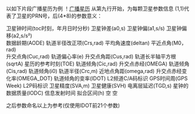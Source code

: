 以如下片段广播星历为例
！[广播星历](7bb222a2f8996ac77bd67f1907df44b.png)
从第九行开始，为每颗卫星参数信息
(1,1)代表了卫星的PRN号，后(4*8)的参数意义：

卫星钟时间(toc时刻，年月日时分秒)      卫星钟差(a0,s)           卫星钟偏(a1,s/s)          卫星钟偏移(a2,s/s²)   
数据龄期(AODE)                   轨道半径改正项(Crs,rad)     平均角速度(deltan)          平近点角(M0，rad)  
升交点角(Cuc,rad)                     轨道偏心率(e)          升交点角距(Cus,rad)       轨道长半轴平方根(sqrtA)
星历的参考时刻(TOE)                轨道倾角(Cic,rad)         升交点赤经(OMEGA)          轨道倾角(Cis,rad)
轨道倾角(i0)                        轨道半径(Crc,m)        近地点角距(omega,rad)    升交点赤经变化率(OMEGA_DOT)
轨道倾角的变率(IDOT)                 L2频道C/A码标识         GPS时间周(GPS Week)            L2P码标识
卫星精度(SVA,m)                       卫星健康(SVH)          电离层延迟(TGD,s)          星钟的数据质量(IODC) 
信息发射时间                           拟合区间(h)                 空                         空

之后参数命名以上为参考(仅使用IDOT前21个参数)